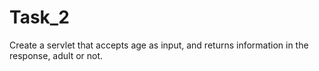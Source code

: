 # Task_2

Create a servlet that accepts age as input, and returns
information in the response, adult or not.
